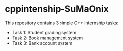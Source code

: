 # cppintenship-SuMaOnix

This repository contains 3 simple C++ internship tasks:

- Task 1: Student grading system
- Task 2: Book management system
- Task 3: Bank account system
